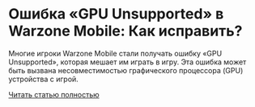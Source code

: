# Ошибка «GPU Unsupported» в Warzone Mobile: Как исправить?



Многие игроки Warzone Mobile стали получать ошибку «GPU Unsupported», которая мешает им играть в игру. Эта ошибка может быть вызвана несовместимостью графического процессора (GPU) устройства с игрой.

[Читать статью полностью](https://xyberbara.com/gaming/gpu-unsupported-warzone-mobile/)
